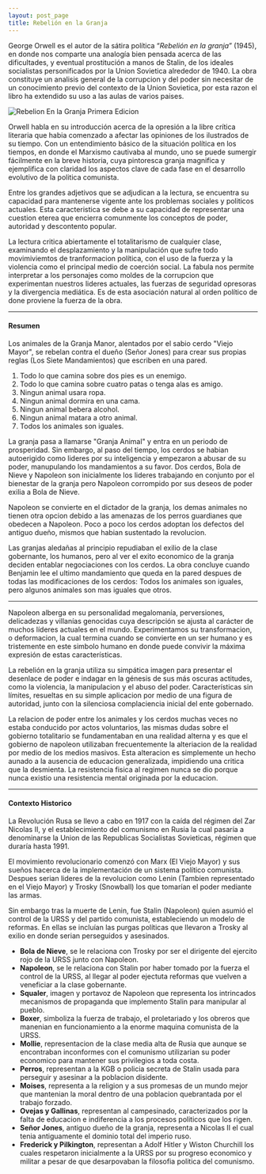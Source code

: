 ```yaml
---
layout: post_page
title: Rebelión en la Granja
---
```


George Orwell es el autor de la sátira política “*Rebelión en la granja*” (1945), en donde nos comparte una analogía bien pensada acerca de las dificultades, y eventual prostitución a manos de Stalin, de los ideales socialistas personificados por la Union Sovietica alrededor de 1940. La obra constituye un analisis general de la corrupcion y del poder sin necesitar de un conocimiento previo del contexto de la Union Sovietica, por esta razon el libro ha extendido su uso a las aulas de varios paises.

![Rebelion En la Granja Primera Edicion](https://upload.wikimedia.org/wikipedia/commons/thumb/f/fb/Animal_Farm_-_1st_edition.jpg/220px-Animal_Farm_-_1st_edition.jpg)

Orwell habla en su introducción acerca de la opresión a la libre crítica literaria que habia comenzado a afectar las opiniones de los ilustrados de su tiempo. Con un entendimiento básico de la situación política en los tiempos, en donde el Marxismo cautivaba al mundo, uno se puede sumergir fácilmente en la breve historia, cuya pintoresca granja magnifica y ejemplifica con claridad los aspectos clave de cada fase en el desarrollo evolutivo de la politica comunista.

Entre los grandes adjetivos que se adjudican a la lectura, se encuentra su capacidad para mantenerse vigente ante los problemas sociales y politicos actuales. Esta caracteristica se debe a su capacidad de representar una cuestion eterea que encierra comunmente los conceptos de poder, autoridad y descontento popular.

La lectura critica abiertamente el totalitarismo de cualquier clase, examinando el desplazamiento y la manipulación que sufre todo movimiviemtos de tranformacion política, con el uso de la fuerza y la violencia como el principal medio de coerción social. La fabula nos permite interpretar a los personajes como moldes de la corrupcion que experimentan nuestros lideres actuales, las fuerzas de seguridad opresoras y la divergencia mediática. Es de esta asociación natural al orden político de done proviene la fuerza de la obra.

***

#### Resumen ####

Los animales de la Granja Manor, alentados por el sabio cerdo "Viejo Mayor", se rebelan contra el dueño (Señor Jones) para crear sus propias reglas (Los Siete Mandamientos) que escriben en una pared.

1. Todo lo que camina sobre dos pies es un enemigo.
2. Todo lo que camina sobre cuatro patas o tenga alas es amigo.
3. Ningun animal usara ropa.
4. Ningun animal dormira en una cama.
5. Ningun animal bebera alcohol.
6. Ningun animal matara a otro animal.
7. Todos los animales son iguales.

La granja pasa a llamarse "Granja Animal" y entra en un periodo de prosperidad. Sin embargo, al paso del tiempo, los cerdos se habian autoerigido como lideres por su inteligencia y empezaron a abusar de su poder, manupulando los mandamientos a su favor. Dos cerdos, Bola de Nieve y Napoleon son inicialmente los lideres trabajando en conjunto por el bienestar de la granja pero Napoleon corrompido por sus deseos de poder exilia a Bola de Nieve.

Napoleon se convierte en el dictador de la granja, los demas animales no tienen otra opcion debido a las amenazas de los perros guardianes que obedecen a Napoleon. Poco a poco los cerdos adoptan los defectos del antiguo dueño, mismos que habian sustentado la revolucion. 

Las granjas aledañas al principio repudiaban el exilio de la clase gobernante, los humanos, pero al ver el exito economico de la granja deciden entablar negociaciones con los cerdos. La obra concluye cuando Benjamin lee el ultimo mandamiento que queda en la pared despues de todas las modificaciones de los cerdos: Todos los animales son iguales, pero algunos animales son mas iguales que otros.

***

Napoleon alberga en su personalidad megalomanía, perversiones, delicadezas y villanías genocidas cuya descripción se ajusta al carácter de muchos líderes actuales en el mundo. Experimentamos su transformacion, o deformacion, la cual termina cuando se convierte en un ser humano y es tristemente en este simbolo humano en donde puede convivir  la máxima expresión de estas características.

La rebelión en la granja utiliza su simpática imagen para presentar el desenlace de poder e indagar en la génesis de sus más oscuras actitudes, como la violencia, la manipulacion y el abuso del poder. Características sin límites, resueltas en su simple aplicacion por medio de una figura de autoridad, junto con la silenciosa complaciencia inicial del ente gobernado.

La relacion de poder entre los animales y los cerdos muchas veces no estaba conducido por actos voluntarios, las mismas dudas sobre el gobierno totalitario se fundamentaban en una realidad alterna y es que el gobierno de napoleon utilizaban frecuentemente la alteriacion de la realidad por medio de los medios masivos. Esta alteracion es simplemente un hecho aunado a la ausencia de educacion generalizada, impidiendo una critica que la desmienta. La resistencia fisica al regimen nunca se dio porque nunca existio una resistencia mental originada por la educacion.

***

#### Contexto Historico ####

La Revolución Rusa se llevo a cabo en 1917 con la caída del régimen del Zar Nicolas II, y el establecimiento del comunismo en Rusia la cual pasaría a denominarse la Union de las Republicas Socialistas Sovieticas, régimen que duraría hasta 1991.

El movimiento revolucionario comenzó con Marx (El Viejo Mayor) y sus sueños hacerca de la implementación de un sistema político comunista. Despues serian lideres de la revolucion como Lenin (Tambien representado en el Viejo Mayor) y Trosky (Snowball) los que tomarían el poder mediante las armas.

Sin embargo tras la muerte de Lenin, fue Stalin (Napoleon) quien asumió el control de la URSS y del partido comunista, estableciendo un modelo de reformas. En ellas se incluían las purgas políticas que llevaron a Trosky al exilio en donde serian perseguidos y asesinados.

* **Bola de Nieve**, se le relaciona con Trosky por ser el dirigente del ejercito rojo de la URSS junto con Napoleon.
* **Napoleon**, se le relaciona con Stalin por haber tomado por la fuerza el control de la URSS, al llegar al poder ejectuta reformas que vuelven a veneficiar a la clase gobernante.
* **Squaler**, imagen y portavoz de Napoleon que representa los intrincados mecanismos de propaganda que implemento Stalin para manipular al pueblo.
* **Boxer**, simboliza la fuerza de trabajo, el proletariado y los obreros que manenian en funcionamiento a la enorme maquina comunista de la URSS.
* **Mollie**, representacion de la clase media alta de Rusia que aunque se encontraban inconformes con el comunismo utilizarian su poder economico para mantener sus privilegios a toda costa.
* **Perros**, representan a la KGB o policia secreta de Stalin usada para perseguir y asesinar a la poblacion disidente.
* **Moises**, representa a la religion y a sus promesas de un mundo mejor que mantenian la moral dentro de una poblacion quebrantada por el trabajo forzado.
* **Ovejas y Gallinas**, representan al campesinado, caracterizados por la falta de educacion e indiferencia a los procesos politicos que los rigen.
* **Señor Jones**, antiguo dueño de la granja, representa a Nicolas II el cual tenia antiguamente el dominio total del imperio ruso.
* **Frederick y Pilkington**, representan a Adolf Hitler y Wiston Churchill los cuales respetaron inicialmente a la URSS por su progreso economico y militar a pesar de que desarpovaban la filosofia politica del comunismo.
